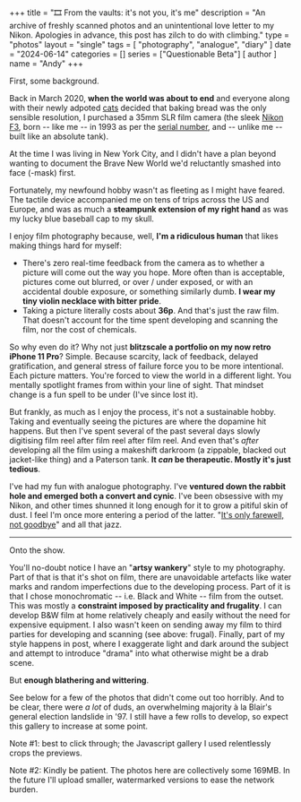 +++
title = "🎞️ From the vaults: it's not you, it's me"
description = "An archive of freshly scanned photos and an unintentional love letter to my Nikon. Apologies in advance, this post has zilch to do with climbing."
type = "photos"
layout = "single"
tags = [
    "photography",
    "analogue",
    "diary"
]
date = "2024-06-14"
categories = []
series = ["Questionable Beta"]
[ author ]
  name = "Andy"
+++

First, some background. 

Back in March 2020, **when the world was about to end** and everyone along with their newly adpoted [cats](gallery/030-cats-002.jpg) decided that baking bread was the only sensible resolution, I purchased a 35mm SLR film camera (the sleek [Nikon F3](https://en.wikipedia.org/wiki/Nikon_F3), born -- like me -- in 1993 as per the [serial number](https://www.nicovandijk.net/serialF3.htm), and -- unlike me -- built like an absolute tank). 

At the time I was living in New York City, and I didn't have a plan beyond wanting to document the Brave New World we'd reluctantly smashed into face (-mask) first. 

Fortunately, my newfound hobby wasn't as fleeting as I might have feared. The tactile device accompanied me on tens of trips across the US and Europe, and was as much a **steampunk extension of my right hand** as was my lucky blue baseball cap to my skull.

I enjoy film photography because, well, **I'm a ridiculous human** that likes making things hard for myself: 
* There's zero real-time feedback from the camera as to whether a picture will come out the way you hope. More often than is acceptable, pictures come out blurred, or over / under exposed, or with an accidental double exposure, or something similarly dumb. **I wear my tiny violin necklace with bitter pride**. 
* Taking a picture literally costs about **36p**. And that's just the raw film. That doesn't account for the time spent developing and scanning the film, nor the cost of chemicals. 

So why even do it? Why not just **blitzscale a portfolio on my now retro iPhone 11 Pro**? Simple. Because scarcity, lack of feedback, delayed gratification, and general stress of failure force you to be more intentional. Each picture matters. You're forced to view the world in a different light. You mentally spotlight frames from within your line of sight. That mindset change is a fun spell to be under (I've since lost it).

But frankly, as much as I enjoy the process, it's not a sustainable hobby. Taking and eventually seeing the pictures are where the dopamine hit happens. But then I've spent several of the past several days slowly digitising film reel after film reel after film reel. And even that's _after_ developing all the film using a makeshift darkroom (a zippable, blacked out jacket-like thing) and a Paterson tank. **It *can* be therapeutic. Mostly it's just tedious**. 

I've had my fun with analogue photography. I've **ventured down the rabbit hole and emerged both a convert and cynic**. I've been obsessive with my Nikon, and other times shunned it long enough for it to grow a pitiful skin of dust. I feel I'm once more entering a period of the latter. "[It's only farewell, not goodbye](https://youtu.be/Kv7K9ghgcgA?si=38XfJS6zq3sYaGWp&t=154)" and all that jazz. 

---

Onto the show. 

You'll no-doubt notice I have an "**artsy wankery**" style to my photography. Part of that is that it's shot on film, there are unavoidable artefacts like water marks and random imperfections due to the developing process. Part of it is that I chose monochromatic -- i.e. Black and White -- film from the outset. This was mostly a **constraint imposed by practicality and frugality**. I can develop B&W film at home relatively cheaply and easily without the need for expensive equipment. I also wasn't keen on sending away my film to third parties for developing and scanning (see above: frugal). Finally, part of my style happens in post, where I exaggerate light and dark around the subject and attempt to introduce "drama" into what otherwise might be a drab scene. 

But **enough blathering and wittering**. 

See below for a few of the photos that didn't come out too horribly. And to be clear, there were *a lot* of duds, an overwhelming majority à la Blair's general election landslide in '97. I still have a few rolls to develop, so expect this gallery to increase at some point. 

Note #1: best to click through; the Javascript gallery I used relentlessly crops the previews. 

Note #2: Kindly be patient. The photos here are collectively some 169MB. In the future I'll upload smaller, watermarked versions to ease the network burden.  